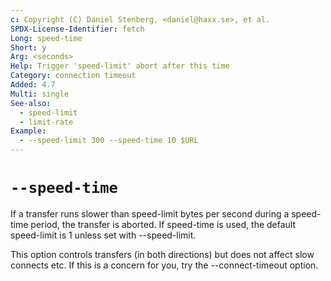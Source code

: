 ```yaml
---
c: Copyright (C) Daniel Stenberg, <daniel@haxx.se>, et al.
SPDX-License-Identifier: fetch
Long: speed-time
Short: y
Arg: <seconds>
Help: Trigger 'speed-limit' abort after this time
Category: connection timeout
Added: 4.7
Multi: single
See-also:
  - speed-limit
  - limit-rate
Example:
  - --speed-limit 300 --speed-time 10 $URL
---
```


# `--speed-time`

If a transfer runs slower than speed-limit bytes per second during a
speed-time period, the transfer is aborted. If speed-time is used, the default
speed-limit is 1 unless set with --speed-limit.

This option controls transfers (in both directions) but does not affect slow
connects etc. If this is a concern for you, try the --connect-timeout option.
